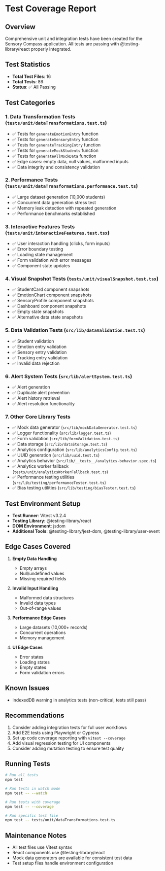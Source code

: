 # Test Coverage Report

## Overview
Comprehensive unit and integration tests have been created for the Sensory Compass application. All tests are passing with @testing-library/react properly integrated.

## Test Statistics
- **Total Test Files**: 16
- **Total Tests**: 86
- **Status**: ✅ All Passing

## Test Categories

### 1. Data Transformation Tests (`tests/unit/dataTransformations.test.ts`)
- ✅ Tests for `generateEmotionEntry` function
- ✅ Tests for `generateSensoryEntry` function  
- ✅ Tests for `generateTrackingEntry` function
- ✅ Tests for `generateMockStudents` function
- ✅ Tests for `generateAllMockData` function
- ✅ Edge cases: empty data, null values, malformed inputs
- ✅ Data integrity and consistency validation

### 2. Performance Tests (`tests/unit/dataTransformations.performance.test.ts`)
- ✅ Large dataset generation (10,000 students)
- ✅ Concurrent data generation stress test
- ✅ Memory leak detection with repeated generation
- ✅ Performance benchmarks established

### 3. Interactive Features Tests (`tests/unit/interactiveFeatures.test.tsx`)
- ✅ User interaction handling (clicks, form inputs)
- ✅ Error boundary testing
- ✅ Loading state management
- ✅ Form validation with error messages
- ✅ Component state updates

### 4. Visual Snapshot Tests (`tests/unit/visualSnapshot.test.tsx`)
- ✅ StudentCard component snapshots
- ✅ EmotionChart component snapshots
- ✅ SensoryProfile component snapshots
- ✅ Dashboard component snapshots
- ✅ Empty state snapshots
- ✅ Alternative data state snapshots

### 5. Data Validation Tests (`src/lib/dataValidation.test.ts`)
- ✅ Student validation
- ✅ Emotion entry validation
- ✅ Sensory entry validation
- ✅ Tracking entry validation
- ✅ Invalid data rejection

### 6. Alert System Tests (`src/lib/alertSystem.test.ts`)
- ✅ Alert generation
- ✅ Duplicate alert prevention
- ✅ Alert history retrieval
- ✅ Alert resolution functionality

### 7. Other Core Library Tests
- ✅ Mock data generator (`src/lib/mockDataGenerator.test.ts`)
- ✅ Logger functionality (`src/lib/logger.test.ts`)
- ✅ Form validation (`src/lib/formValidation.test.ts`)
- ✅ Data storage (`src/lib/dataStorage.test.ts`)
- ✅ Analytics configuration (`src/lib/analyticsConfig.test.ts`)
- ✅ UUID generation (`src/lib/uuid.test.ts`)
- ✅ Analytics behavior (`src/lib/__tests__/analytics-behavior.spec.ts`)
- ✅ Analytics worker fallback (`tests/unit/analyticsWorkerFallback.test.ts`)
- ✅ Performance testing utilities (`src/lib/testing/performanceTester.test.ts`)
- ✅ Bias testing utilities (`src/lib/testing/biasTester.test.ts`)

## Test Environment Setup
- **Test Runner**: Vitest v3.2.4
- **Testing Library**: @testing-library/react
- **DOM Environment**: jsdom
- **Additional Tools**: @testing-library/jest-dom, @testing-library/user-event

## Edge Cases Covered
1. **Empty Data Handling**
   - Empty arrays
   - Null/undefined values
   - Missing required fields

2. **Invalid Input Handling**
   - Malformed data structures
   - Invalid data types
   - Out-of-range values

3. **Performance Edge Cases**
   - Large datasets (10,000+ records)
   - Concurrent operations
   - Memory management

4. **UI Edge Cases**
   - Error states
   - Loading states
   - Empty states
   - Form validation errors

## Known Issues
- IndexedDB warning in analytics tests (non-critical, tests still pass)

## Recommendations
1. Consider adding integration tests for full user workflows
2. Add E2E tests using Playwright or Cypress
3. Set up code coverage reporting with `vitest --coverage`
4. Add visual regression testing for UI components
5. Consider adding mutation testing to ensure test quality

## Running Tests
```bash
# Run all tests
npm test

# Run tests in watch mode
npm test -- --watch

# Run tests with coverage
npm test -- --coverage

# Run specific test file
npm test -- tests/unit/dataTransformations.test.ts
```

## Maintenance Notes
- All test files use Vitest syntax
- React components use @testing-library/react
- Mock data generators are available for consistent test data
- Test setup files handle environment configuration
